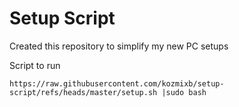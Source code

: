 # Setup Script

Created this repository to simplify my new PC setups

Script to run

```shell
https://raw.githubusercontent.com/kozmixb/setup-script/refs/heads/master/setup.sh |sudo bash
```
